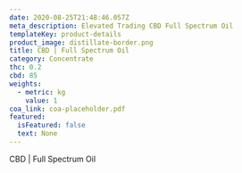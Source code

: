 ```yaml
---
date: 2020-08-25T21:48:46.057Z
meta_description: Elevated Trading CBD Full Spectrum Oil
templateKey: product-details
product_image: distillate-border.png
title: CBD | Full Spectrum Oil
category: Concentrate
thc: 0.2
cbd: 85
weights:
  - metric: kg
    value: 1
coa_link: coa-placeholder.pdf
featured:
  isFeatured: false
  text: None
---
```

CBD | Full Spectrum Oil